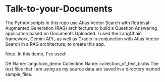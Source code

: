 # Talk-to-your-Documents

The Python scripts in this repo use Atlas Vector Search with Retrieval-Augmented Generation (RAG) architecture to build a Question Answering application based on Documents Uploaded. I used the LangChain framework, Gemini API , as well as Gradio in conjunction with Atlas Vector Search in a RAG architecture, to create this app.

Note: In this demo, I've used:

DB Name: langchain_demo
Collection Name: collection_of_text_blobs
The text files that I am using as my source data are saved in a directory named sample_files.

